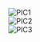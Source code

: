 ![PIC1](http://imgout.ph.126.net/58268013/QuadBezier.jpg)  
![PIC2](http://imgout.ph.126.net/58277024/CurveEdit.jpg)  
![PIC3](http://imgout.ph.126.net/58276021/cubicCurve.jpg)  